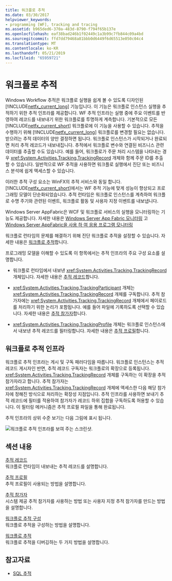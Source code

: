 ```yaml
---
title: 워크플로 추적
ms.date: 03/30/2017
helpviewer_keywords:
- programming [WF], tracking and tracing
ms.assetid: b965ded6-370a-483d-8790-f794f65b137e
ms.openlocfilehash: eaf38bad246b1f02449c1a3b99c7fb844c09a4bd
ms.sourcegitcommit: ffd7dd79468a81bbb0d6449f6d65513e050c04c4
ms.translationtype: MT
ms.contentlocale: ko-KR
ms.lasthandoff: 05/21/2019
ms.locfileid: "65959721"
---
```

# <a name="workflow-tracking-and-tracing"></a>워크플로 추적
Windows Workflow 추적은 워크플로 실행을 쉽게 볼 수 있도록 디자인된 [!INCLUDE[netfx_current_long](../../../includes/netfx-current-long-md.md)] 기능입니다. 이 기능은 워크플로 인스턴스 실행을 추적하기 위한 추적 인프라를 제공합니다. WF 추적 인프라는 실행 중에 주요 이벤트를 반영하여 레코드를 내보내기 위한 워크플로를 투명하게 계측합니다. 기본적으로 모든 [!INCLUDE[netfx_current_short](../../../includes/netfx-current-short-md.md)] 워크플로에 이 기능을 사용할 수 있습니다. 추적을 수행하기 위해 [!INCLUDE[netfx_current_long](../../../includes/netfx-current-long-md.md)] 워크플로를 변경할 필요는 없습니다. 받으려는 추적 데이터의 양만 결정하면 됩니다. 워크플로 인스턴스가 시작되거나 완료되면 처리 추적 레코드가 내보내집니다. 추적에서 워크플로 변수와 연결된 비즈니스 관련 데이터를 추출할 수도 있습니다. 예를 들어, 워크플로가 주문 처리 시스템을 나타내는 경우 <xref:System.Activities.Tracking.TrackingRecord> 개체와 함께 주문 ID를 추출할 수 있습니다. 일반적으로 WF 추적을 사용하면 워크플로 실행에서 진단 또는 비즈니스 분석에 쉽게 액세스할 수 있습니다.  
  
 이러한 추적 구성 요소는 WinFX의 추적 서비스와 동일 합니다. [!INCLUDE[netfx_current_short](../../../includes/netfx-current-short-md.md)]에서는 WF 추적 기능에 맞게 성능이 향상되고 프로그래밍 모델이 단순화되었습니다. 추적 런타임은 워크플로 인스턴스를 계측하여 워크플로 수명 주기와 관련된 이벤트, 워크플로 활동 및 사용자 지정 이벤트를 내보냅니다.  
  
 Windows Server AppFabric은 WCF 및 워크플로 서비스의 실행을 모니터링하는 기능도 제공합니다. 자세한 내용은 [Windows Server App Fabric 모니터링](https://go.microsoft.com/fwlink/?LinkId=201273) 고 [Windows Server AppFabric을 사용 하 여 응용 프로그램 모니터링](https://go.microsoft.com/fwlink/?LinkId=201287)  
  
 워크플로 런타임의 문제를 해결하기 위해 진단 워크플로 추적을 설정할 수 있습니다. 자세한 내용은 [워크플로 추적](workflow-tracing.md)합니다.  
  
 프로그래밍 모델을 이해할 수 있도록 이 항목에서는 추적 인프라의 주요 구성 요소를 설명합니다.  
  
- 워크플로 런타임에서 내보낸 <xref:System.Activities.Tracking.TrackingRecord> 개체입니다. 자세한 내용은 [추적 레코드](tracking-records.md)합니다.  
  
- <xref:System.Activities.Tracking.TrackingParticipant> 개체는 <xref:System.Activities.Tracking.TrackingRecord> 개체를 구독합니다. 추적 참가자에는 <xref:System.Activities.Tracking.TrackingRecord> 개체에서 페이로드를 처리하기 위한 논리가 포함됩니다. 예를 들어 파일에 기록하도록 선택할 수 있습니다. 자세한 내용은 [추적 참가자](tracking-participants.md)합니다.  
  
- <xref:System.Activities.Tracking.TrackingProfile> 개체는 워크플로 인스턴스에서 내보낸 추적 레코드를 필터링합니다. 자세한 내용은 [추적 프로필](tracking-profiles.md)합니다.  
  
## <a name="workflow-tracking-infrastructure"></a>워크플로 추적 인프라  
 워크플로 추적 인프라는 게시 및 구독 패러다임을 따릅니다. 워크플로 인스턴스는 추적 레코드 게시자인 반면, 추적 레코드 구독자는 워크플로의 확장으로 등록됩니다. <xref:System.Activities.Tracking.TrackingRecord> 개체를 구독하는 이 확장을 추적 참가자라고 합니다. 추적 참가자는 <xref:System.Activities.Tracking.TrackingRecord> 개체에 액세스한 다음 해당 참가자에 정해진 방식으로 처리하는 확장성 지점입니다. 추적 인프라를 사용하면 보내기 추적 레코드에 필터를 적용하여 참가자가 레코드 하위 집합을 구독하도록 허용할 수 있습니다. 이 필터링 메커니즘은 추적 프로필 파일을 통해 완료됩니다.  
  
 추적 인프라의 상위 수준 보기는 다음 그림에 표시 됩니다.  
  
 ![워크플로 추적 인프라를 보여 주는 스크린샷. ](./media/workflow-tracking-and-tracing/workflow-tracking-infrastructure.gif "WV")  
  
## <a name="in-this-section"></a>섹션 내용  
 [추적 레코드](tracking-records.md)  
 워크플로 런타임이 내보내는 추적 레코드를 설명합니다.  
  
 [추적 프로필](tracking-profiles.md)  
 추적 프로필이 사용되는 방법을 설명합니다.  
  
 [추적 참가자](tracking-participants.md)  
 시스템 제공 추적 참가자를 사용하는 방법 또는 사용자 지정 추적 참가자를 만드는 방법을 설명합니다.  
  
 [워크플로 추적 구성](configuring-tracking-for-a-workflow.md)  
 워크플로 추적을 구성하는 방법을 설명합니다.  
  
 [워크플로 추적](workflow-tracing.md)  
 워크플로 추적을 디버깅하는 두 가지 방법을 설명합니다.  
  
## <a name="see-also"></a>참고자료

- [SQL 추적](./samples/sql-tracking.md)
